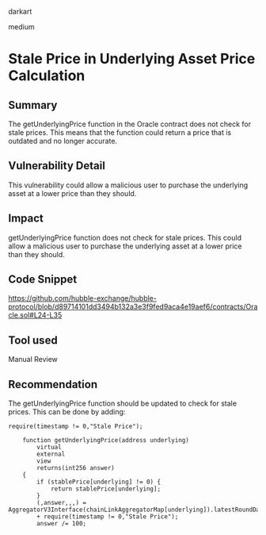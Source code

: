 darkart

medium

# Stale Price in Underlying Asset Price Calculation

## Summary
The getUnderlyingPrice function in the Oracle contract does not check for stale prices. This means that the function could return a price that is outdated and no longer accurate.
## Vulnerability Detail
 This vulnerability could allow a malicious user to purchase the underlying asset at a lower price than they should.
## Impact
getUnderlyingPrice function does not check for stale prices. This could allow a malicious user to purchase the underlying asset at a lower price than they should.
## Code Snippet
https://github.com/hubble-exchange/hubble-protocol/blob/d89714101dd3494b132a3e3f9fed9aca4e19aef6/contracts/Oracle.sol#L24-L35
## Tool used

Manual Review

## Recommendation
 The getUnderlyingPrice function should be updated to check for stale prices. This can be done by adding:
 ```solidity
require(timestamp != 0,"Stale Price");
```
```solidity
    function getUnderlyingPrice(address underlying)
        virtual
        external
        view
        returns(int256 answer)
    {
        if (stablePrice[underlying] != 0) {
            return stablePrice[underlying];
        }
        (,answer,,,) = AggregatorV3Interface(chainLinkAggregatorMap[underlying]).latestRoundData();
        + require(timestamp != 0,"Stale Price");
        answer /= 100; 
```